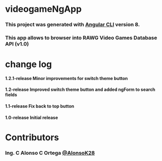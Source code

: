 # videogameNgApp

### This project was generated with [Angular CLI](https://github.com/angular/angular-cli) version 8.
### This app allows to browser into RAWG Video Games Database API (v1.0) 

# change log
#### 1.2.1-release Minor improvements for switch theme button 
#### 1.2-release Improved switch theme button and added ngForm to search fields 
#### 1.1-release Fix back to top button
#### 1.0-release Initial release

# Contributors
### Ing. C Alonso C Ortega [@AlonsoK28](https://github.com/AlonsoK28)
